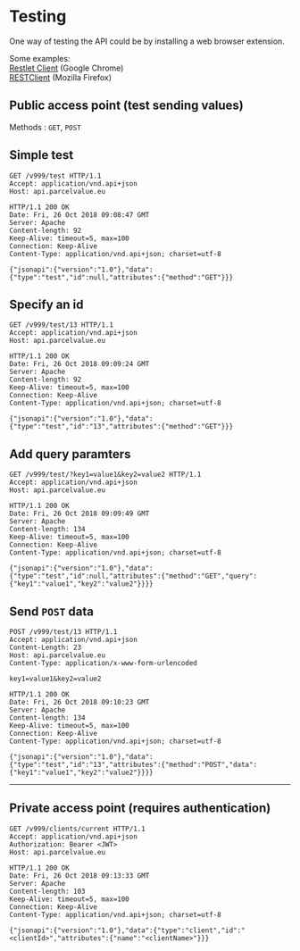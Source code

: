# Testing

One way of testing the API could be by installing a web browser extension.  

Some examples:  
[Restlet Client](https://chrome.google.com/webstore/detail/restlet-client-rest-api-t/aejoelaoggembcahagimdiliamlcdmfm  ) (Google Chrome)  
[RESTClient](https://addons.mozilla.org/en-US/firefox/addon/restclient/) (Mozilla Firefox)

## Public access point (test sending values)

Methods : `GET`, `POST`

## Simple test

```
GET /v999/test HTTP/1.1
Accept: application/vnd.api+json
Host: api.parcelvalue.eu

HTTP/1.1 200 OK
Date: Fri, 26 Oct 2018 09:08:47 GMT
Server: Apache
Content-length: 92
Keep-Alive: timeout=5, max=100
Connection: Keep-Alive
Content-Type: application/vnd.api+json; charset=utf-8

{"jsonapi":{"version":"1.0"},"data":{"type":"test","id":null,"attributes":{"method":"GET"}}}
```

## Specify an id

```
GET /v999/test/13 HTTP/1.1
Accept: application/vnd.api+json
Host: api.parcelvalue.eu

HTTP/1.1 200 OK
Date: Fri, 26 Oct 2018 09:09:24 GMT
Server: Apache
Content-length: 92
Keep-Alive: timeout=5, max=100
Connection: Keep-Alive
Content-Type: application/vnd.api+json; charset=utf-8

{"jsonapi":{"version":"1.0"},"data":{"type":"test","id":"13","attributes":{"method":"GET"}}}
```

## Add query paramters

```
GET /v999/test/?key1=value1&key2=value2 HTTP/1.1
Accept: application/vnd.api+json
Host: api.parcelvalue.eu

HTTP/1.1 200 OK
Date: Fri, 26 Oct 2018 09:09:49 GMT
Server: Apache
Content-length: 134
Keep-Alive: timeout=5, max=100
Connection: Keep-Alive
Content-Type: application/vnd.api+json; charset=utf-8

{"jsonapi":{"version":"1.0"},"data":{"type":"test","id":null,"attributes":{"method":"GET","query":{"key1":"value1","key2":"value2"}}}}
```

## Send `POST` data

```
POST /v999/test/13 HTTP/1.1
Accept: application/vnd.api+json
Content-Length: 23
Host: api.parcelvalue.eu
Content-Type: application/x-www-form-urlencoded

key1=value1&key2=value2

HTTP/1.1 200 OK
Date: Fri, 26 Oct 2018 09:10:23 GMT
Server: Apache
Content-length: 134
Keep-Alive: timeout=5, max=100
Connection: Keep-Alive
Content-Type: application/vnd.api+json; charset=utf-8

{"jsonapi":{"version":"1.0"},"data":{"type":"test","id":"13","attributes":{"method":"POST","data":{"key1":"value1","key2":"value2"}}}}
```
---

## Private access point (requires authentication)

```
GET /v999/clients/current HTTP/1.1
Accept: application/vnd.api+json
Authorization: Bearer <JWT>
Host: api.parcelvalue.eu

HTTP/1.1 200 OK
Date: Fri, 26 Oct 2018 09:13:33 GMT
Server: Apache
Content-length: 103
Keep-Alive: timeout=5, max=100
Connection: Keep-Alive
Content-Type: application/vnd.api+json; charset=utf-8

{"jsonapi":{"version":"1.0"},"data":{"type":"client","id":"<clientId>","attributes":{"name":"<clientName>"}}}
```
